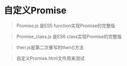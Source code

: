 # 自定义Promise

> Promise.js 是ES5 function实现Promise的完整版

> Promise_class.js 是ES6 class实现Promise的完整版

> then.js是第二次重写的then()方法

> 自定义Promise.html文件用来测试

<!-- [Promise笔记文档]() -->